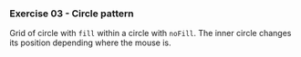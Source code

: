 ### Exercise 03 - Circle pattern

Grid of circle with `fill` within a circle with `noFill`. The inner circle changes its position depending where the mouse is.
